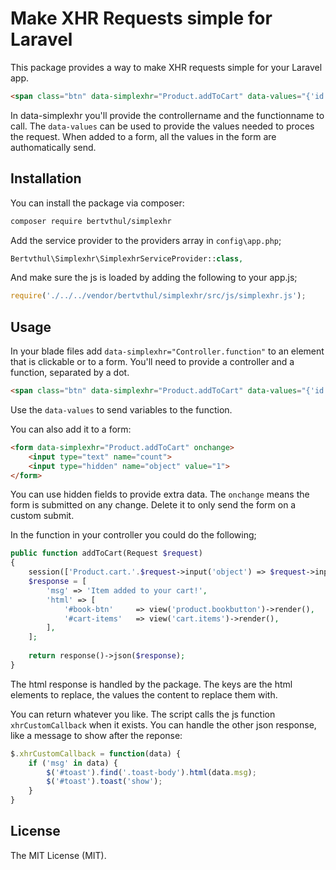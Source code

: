 # Make XHR Requests simple for Laravel

This package provides a way to make XHR requests simple for your Laravel app. 

```html
<span class="btn" data-simplexhr="Product.addToCart" data-values="{'id': 1}">Order</span>
```

In data-simplexhr you'll provide the controllername and the functionname to call. The `data-values` can be used to provide the values needed to proces the request. When added to a form, all the values in the form are authomatically send.

## Installation

You can install the package via composer:

```bash
composer require bertvthul/simplexhr
```

Add the service provider to the providers array in `config\app.php`;

```php
Bertvthul\Simplexhr\SimplexhrServiceProvider::class,
```

And make sure the js is loaded by adding the following to your app.js;

```js
require('./../../vendor/bertvthul/simplexhr/src/js/simplexhr.js');
```

## Usage

In your blade files add `data-simplexhr="Controller.function"` to an element that is clickable or to a form. You'll need to provide a controller and a function, separated by a dot.

```html
<span class="btn" data-simplexhr="Product.addToCart" data-values="{'id': 1}">Order</span>
```

Use the `data-values` to send variables to the function.

You can also add it to a form:

```html
<form data-simplexhr="Product.addToCart" onchange>
	<input type="text" name="count">
	<input type="hidden" name="object" value="1">
</form>
```

You can use hidden fields to provide extra data. The `onchange` means the form is submitted on any change. Delete it to only send the form on a custom submit.

In the function in your controller you could do the following;

```php
public function addToCart(Request $request) 
{
    session(['Product.cart.'.$request->input('object') => $request->input('count')]);
    $response = [
    	'msg' => 'Item added to your cart!',
        'html' => [
            '#book-btn'     => view('product.bookbutton')->render(),
            '#cart-items'   => view('cart.items')->render(),
        ],
    ];
    
    return response()->json($response);
}
```

The html response is handled by the package. The keys are the html elements to replace, the values the content to replace them with.

You can return whatever you like. The script calls the js function `xhrCustomCallback` when it exists. You can handle the other json response, like a message to show after the reponse:

```js
$.xhrCustomCallback = function(data) {
	if ('msg' in data) {
		$('#toast').find('.toast-body').html(data.msg);
		$('#toast').toast('show');
	}
}
```

## License

The MIT License (MIT).